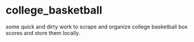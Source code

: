# college_basketball
some quick and dirty work to scrape and organize college basketball box scores and store them locally.
